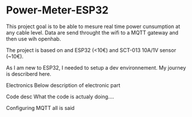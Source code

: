 # Power-Meter-ESP32

This project goal is to be able to mesure real time power cunsumption at any cable level.
Data are send throught the wifi to a MQTT gateway and then use wih openhab.

The project is based on and ESP32 (<10€) and SCT-013 10A/1V sensor (~10€).

As I am new to ESP32, I needed to setup a dev environnement. My journey is describerd here.

Electronics
  Below description of electronic part 

Code desc
  What the code is actualy doing....
  
Configuring MQTT
  all is said
  
 

